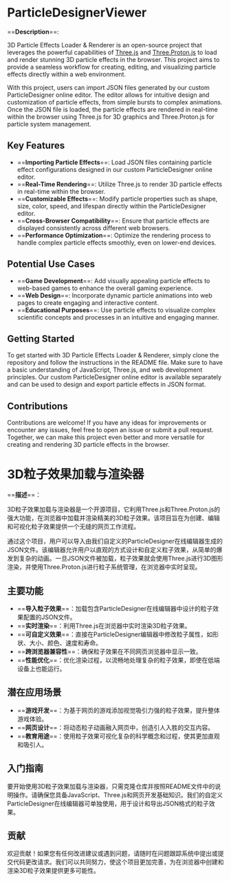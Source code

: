 # ParticleDesignerViewer

==&zwnj;**Description**&zwnj;==:

3D Particle Effects Loader & Renderer is an open-source project that leverages the powerful capabilities of [Three.js](https://github.com/mrdoob/three.js) and [Three.Proton.js](https://github.com/drawcall/three.proton) to load and render stunning 3D particle effects in the browser. This project aims to provide a seamless workflow for creating, editing, and visualizing particle effects directly within a web environment.

With this project, users can import JSON files generated by our custom ParticleDesigner online editor. The editor allows for intuitive design and customization of particle effects, from simple bursts to complex animations. Once the JSON file is loaded, the particle effects are rendered in real-time within the browser using Three.js for 3D graphics and Three.Proton.js for particle system management.

## Key Features

- ==&zwnj;**Importing Particle Effects**&zwnj;==: Load JSON files containing particle effect configurations designed in our custom ParticleDesigner online editor.
- ==&zwnj;**Real-Time Rendering**&zwnj;==: Utilize Three.js to render 3D particle effects in real-time within the browser.
- ==&zwnj;**Customizable Effects**&zwnj;==: Modify particle properties such as shape, size, color, speed, and lifespan directly within the ParticleDesigner editor.
- ==&zwnj;**Cross-Browser Compatibility**&zwnj;==: Ensure that particle effects are displayed consistently across different web browsers.
- ==&zwnj;**Performance Optimization**&zwnj;==: Optimize the rendering process to handle complex particle effects smoothly, even on lower-end devices.

## Potential Use Cases

- ==&zwnj;**Game Development**&zwnj;==: Add visually appealing particle effects to web-based games to enhance the overall gaming experience.
- ==&zwnj;**Web Design**&zwnj;==: Incorporate dynamic particle animations into web pages to create engaging and interactive content.
- ==&zwnj;**Educational Purposes**&zwnj;==: Use particle effects to visualize complex scientific concepts and processes in an intuitive and engaging manner.

## Getting Started

To get started with 3D Particle Effects Loader & Renderer, simply clone the repository and follow the instructions in the README file. Make sure to have a basic understanding of JavaScript, Three.js, and web development principles. Our custom ParticleDesigner online editor is available separately and can be used to design and export particle effects in JSON format.

## Contributions

Contributions are welcome! If you have any ideas for improvements or encounter any issues, feel free to open an issue or submit a pull request. Together, we can make this project even better and more versatile for creating and rendering 3D particle effects in the browser.


# 3D粒子效果加载与渲染器

==&zwnj;**描述**&zwnj;==：

3D粒子效果加载与渲染器是一个开源项目，它利用Three.js和Three.Proton.js的强大功能，在浏览器中加载并渲染精美的3D粒子效果。该项目旨在为创建、编辑和可视化粒子效果提供一个无缝的网页工作流程。

通过这个项目，用户可以导入由我们自定义的ParticleDesigner在线编辑器生成的JSON文件。该编辑器允许用户以直观的方式设计和自定义粒子效果，从简单的爆发到复杂的动画。一旦JSON文件被加载，粒子效果就会使用Three.js进行3D图形渲染，并使用Three.Proton.js进行粒子系统管理，在浏览器中实时呈现。

## 主要功能

- ==&zwnj;**导入粒子效果**&zwnj;==：加载包含ParticleDesigner在线编辑器中设计的粒子效果配置的JSON文件。
- ==&zwnj;**实时渲染**&zwnj;==：利用Three.js在浏览器中实时渲染3D粒子效果。
- ==&zwnj;**可自定义效果**&zwnj;==：直接在ParticleDesigner编辑器中修改粒子属性，如形状、大小、颜色、速度和寿命。
- ==&zwnj;**跨浏览器兼容性**&zwnj;==：确保粒子效果在不同网页浏览器中显示一致。
- ==&zwnj;**性能优化**&zwnj;==：优化渲染过程，以流畅地处理复杂的粒子效果，即使在低端设备上也能运行。

## 潜在应用场景

- ==&zwnj;**游戏开发**&zwnj;==：为基于网页的游戏添加视觉吸引力强的粒子效果，提升整体游戏体验。
- ==&zwnj;**网页设计**&zwnj;==：将动态粒子动画融入网页中，创造引人入胜的交互内容。
- ==&zwnj;**教育用途**&zwnj;==：使用粒子效果可视化复杂的科学概念和过程，使其更加直观和吸引人。

## 入门指南

要开始使用3D粒子效果加载与渲染器，只需克隆仓库并按照README文件中的说明操作。请确保您具备JavaScript、Three.js和网页开发基础知识。我们的自定义ParticleDesigner在线编辑器可单独使用，用于设计和导出JSON格式的粒子效果。

## 贡献

欢迎贡献！如果您有任何改进建议或遇到问题，请随时在问题跟踪系统中提出或提交代码更改请求。我们可以共同努力，使这个项目更加完善，为在浏览器中创建和渲染3D粒子效果提供更多可能性。
